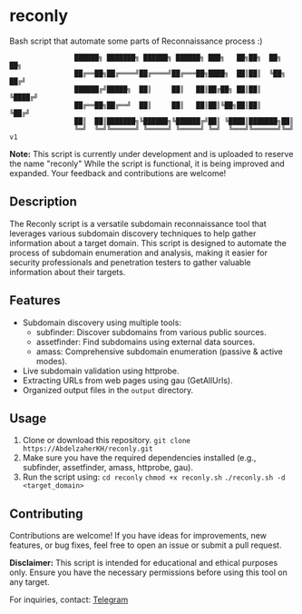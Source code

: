 # reconly
Bash script that automate some parts of Reconnaissance process :)


                    ██████╗ ███████╗ ██████╗ ██████╗ ███╗   ██╗██╗  ██╗   ██╗
                    ██╔══██╗██╔════╝██╔════╝██╔═══██╗████╗  ██║██║  ╚██╗ ██╔╝
                    ██████╔╝█████╗  ██║     ██║   ██║██╔██╗ ██║██║   ╚████╔╝ 
                    ██╔══██╗██╔══╝  ██║     ██║   ██║██║╚██╗██║██║    ╚██╔╝  
                    ██║  ██║███████╗╚██████╗╚██████╔╝██║ ╚████║███████╗██║   
                    ╚═╝  ╚═╝╚══════╝ ╚═════╝ ╚═════╝ ╚═╝  ╚═══╝╚══════╝╚═╝ v1


**Note:** This script is currently under development and is uploaded to reserve the name "reconly" While the script is functional, it is being improved and expanded. Your feedback and contributions are welcome!

## Description

The Reconly script is a versatile subdomain reconnaissance tool that leverages various subdomain discovery techniques to help gather information about a target domain. This script is designed to automate the process of subdomain enumeration and analysis, making it easier for security professionals and penetration testers to gather valuable information about their targets.

## Features

- Subdomain discovery using multiple tools:
  - subfinder: Discover subdomains from various public sources.
  - assetfinder: Find subdomains using external data sources.
  - amass: Comprehensive subdomain enumeration (passive & active modes).
- Live subdomain validation using httprobe.
- Extracting URLs from web pages using gau (GetAllUrls).
- Organized output files in the `output` directory.

## Usage

1. Clone or download this repository.
     `git clone https://AbdelzaherKH/reconly.git`
2. Make sure you have the required dependencies installed (e.g., subfinder, assetfinder, amass, httprobe, gau).
3. Run the script using:
     `cd reconly`
     `chmod +x reconly.sh`
     `./reconly.sh -d <target_domain>`

## Contributing

Contributions are welcome! If you have ideas for improvements, new features, or bug fixes, feel free to open an issue or submit a pull request.


**Disclaimer:** This script is intended for educational and ethical purposes only. Ensure you have the necessary permissions before using this tool on any target.

For inquiries, contact: [Telegram](https://t.me/AbdelzaherKH)
